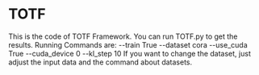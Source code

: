 # TOTF
This is the code of TOTF Framework.
You can run TOTF.py to get the results.
Running Commands are: --train True --dataset cora --use_cuda True --cuda_device 0  --kl_step 10
If you want to change the dataset, just adjust the input data and the command about datasets.

